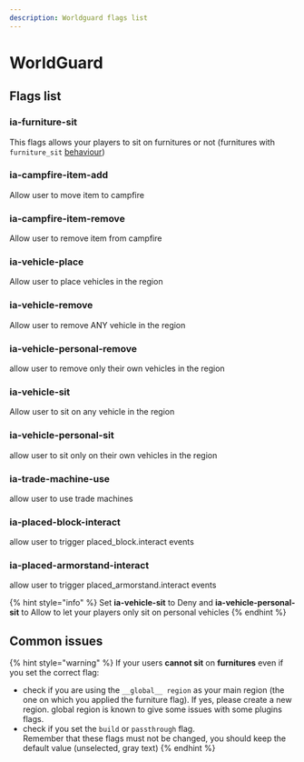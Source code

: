 ```yaml
---
description: Worldguard flags list
---
```


# WorldGuard

## Flags list

### ia-furniture-sit

This flags allows your players to sit on furnitures or not (furnitures with `furniture_sit` [behaviour](../../plugin-usage/advanced/item-properties/behaviours.md))

### ia-campfire-item-add

Allow user to move item to campfire

### ia-campfire-item-remove

Allow user to remove item from campfire

### ia-vehicle-place

Allow user to place vehicles in the region

### ia-vehicle-remove

Allow user to remove ANY vehicle in the region

### ia-vehicle-personal-remove

allow user to remove only their own vehicles in the region

### ia-vehicle-sit

Allow user to sit on any vehicle in the region

### ia-vehicle-personal-sit

allow user to sit only on their own vehicles in the region

### ia-trade-machine-use

allow user to use trade machines

### ia-placed-block-interact

allow user to trigger placed\_block.interact events

### ia-placed-armorstand-interact

allow user to trigger placed\_armorstand.interact events

{% hint style="info" %}
Set **ia-vehicle-sit** to Deny and **ia-vehicle-personal-sit** to Allow to let your players only sit on personal vehicles
{% endhint %}

## Common issues

{% hint style="warning" %}
If your users **cannot sit** on **furnitures** even if you set the correct flag:

* check if you are using the `__global__ region` as your main region (the one on which you applied the furniture flag). If yes, please create a new region. global region is known to give some issues with some plugins flags.
* check if you set the `build` or `passthrough` flag. \
  Remember that these flags must not be changed, you should keep the default value (unselected, gray text)
{% endhint %}
